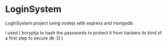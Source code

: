 # LoginSystem
LoginSystem project using nodejs with express and mongodb

i used ( bcryptjs to hash the passwords to protect it from hackers its kind of a first step to secure db :D )
